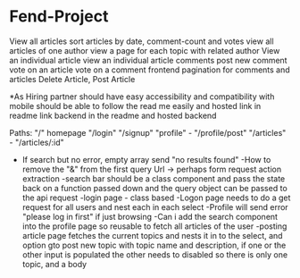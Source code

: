 # Fend-Project

View all articles
sort articles by date, comment-count and votes
view all articles of one author
view a page for each topic with related author 
View an individual article
view an individual article comments 
post new comment
vote on an article
vote on a comment
frontend pagination for comments and articles
Delete Article, Post Article

*As Hiring partner
should have easy accessibility and compatibility with mobile 
should be able to follow the read me easily and hosted link in readme
link backend in the readme and hosted backend


Paths:
"/" homepage
"/login" 
"/signup"
"profile" - "/profile/post"
"/articles" - "/articles/:id"




- If search but no error, empty array send "no results found"
-How to remove the "&" from the first query Url -> perhaps form request action extraction
-search bar should be a class component and pass the state back on a function passed down and the query object can be passed to the api request
-login page - class based
-Logon page needs to do a get request for all users and nest each in each select
-Profile will send error "please log in first" if just browsing
-Can i add the search component into the profile page so reusable to fetch all articles of the user
-posting article page fetches the current topics and nests it in to the select, and option gto post new topic with topic name and description,
if one or the other input is populated the other needs to disabled so there is only one topic, and a body 

